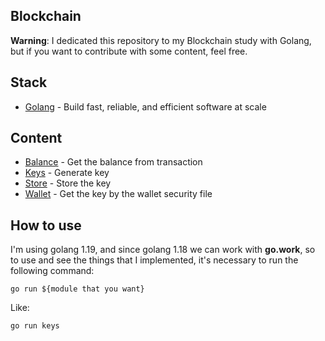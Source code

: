 ## Blockchain

**Warning**: I dedicated this repository to my Blockchain study with Golang, but if you want to contribute with some content, feel free.

## Stack

- [Golang](https://go.dev) - Build fast, reliable, and efficient software at scale

## Content

- [Balance](https://github.com/PedroGaletti/blockchain/tree/main/balance/main.go) - Get the balance from transaction
- [Keys](https://github.com/PedroGaletti/blockchain/tree/main/keys/main.go) - Generate key
- [Store](https://github.com/PedroGaletti/blockchain/tree/main/store/main.go) - Store the key
- [Wallet](https://github.com/PedroGaletti/blockchain/tree/main/wallet/main.go) - Get the key by the wallet security file

## How to use

I'm using golang 1.19, and since golang 1.18 we can work with **go.work**, so to use and see the things that I implemented, it's necessary to run the following command:

```
go run ${module that you want}
```

Like:

```
go run keys
```